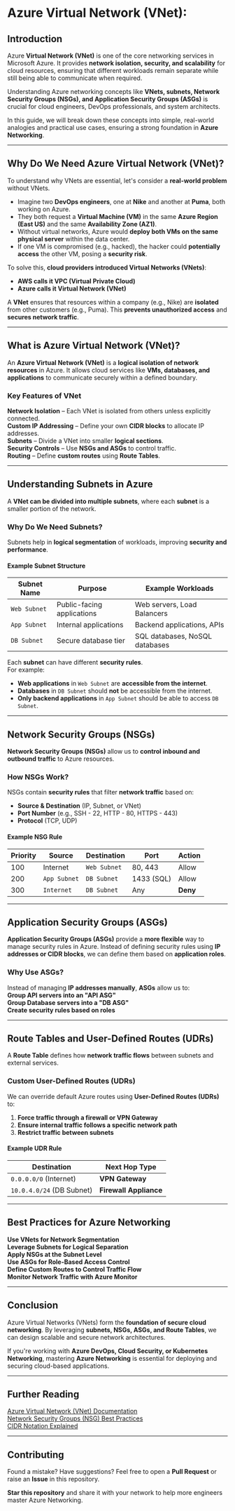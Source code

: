 # Azure Virtual Network (VNet):

## Introduction  

Azure **Virtual Network (VNet)** is one of the core networking services in Microsoft Azure. It provides **network isolation, security, and scalability** for cloud resources, ensuring that different workloads remain separate while still being able to communicate when required.  

Understanding Azure networking concepts like **VNets, subnets, Network Security Groups (NSGs), and Application Security Groups (ASGs)** is crucial for cloud engineers, DevOps professionals, and system architects.  

In this guide, we will break down these concepts into simple, real-world analogies and practical use cases, ensuring a strong foundation in **Azure Networking**.

---

##   Why Do We Need Azure Virtual Network (VNet)?  

To understand why VNets are essential, let's consider a **real-world problem** without VNets.  

- Imagine two **DevOps engineers**, one at **Nike** and another at **Puma**, both working on Azure.  
- They both request a **Virtual Machine (VM)** in the same **Azure Region (East US)** and the same **Availability Zone (AZ1)**.  
- Without virtual networks, Azure would **deploy both VMs on the same physical server** within the data center.  
- If one VM is compromised (e.g., hacked), the hacker could **potentially access** the other VM, posing a **security risk**.

To solve this, **cloud providers introduced Virtual Networks (VNets)**:  
- **AWS calls it VPC (Virtual Private Cloud)**  
- **Azure calls it Virtual Network (VNet)**  

A **VNet** ensures that resources within a company (e.g., Nike) are **isolated** from other customers (e.g., Puma). This **prevents unauthorized access** and **secures network traffic**.

---

##   What is Azure Virtual Network (VNet)?  

An **Azure Virtual Network (VNet)** is a **logical isolation of network resources** in Azure. It allows cloud services like **VMs, databases, and applications** to communicate securely within a defined boundary.  

###   Key Features of VNet  
  **Network Isolation** – Each VNet is isolated from others unless explicitly connected.  
  **Custom IP Addressing** – Define your own **CIDR blocks** to allocate IP addresses.  
  **Subnets** – Divide a VNet into smaller **logical sections**.  
  **Security Controls** – Use **NSGs and ASGs** to control traffic.  
  **Routing** – Define **custom routes** using **Route Tables**.  

---

##   Understanding Subnets in Azure  

A **VNet can be divided into multiple subnets**, where each **subnet** is a smaller portion of the network.  

###   Why Do We Need Subnets?  
Subnets help in **logical segmentation** of workloads, improving **security and performance**.  

#### Example Subnet Structure  

| Subnet Name | Purpose | Example Workloads |
|------------|---------|----------------|
| `Web Subnet` | Public-facing applications | Web servers, Load Balancers |
| `App Subnet` | Internal applications | Backend applications, APIs |
| `DB Subnet` | Secure database tier | SQL databases, NoSQL databases |

Each **subnet** can have different **security rules**.  
For example:  
- **Web applications** in `Web Subnet` are **accessible from the internet**.  
- **Databases** in `DB Subnet` should **not** be accessible from the internet.  
- **Only backend applications** in `App Subnet` should be able to access `DB Subnet`.  

---

##   Network Security Groups (NSGs)  

**Network Security Groups (NSGs)** allow us to **control inbound and outbound traffic** to Azure resources.  

###   How NSGs Work?  
NSGs contain **security rules** that filter **network traffic** based on:  
- **Source & Destination** (IP, Subnet, or VNet)  
- **Port Number** (e.g., SSH - 22, HTTP - 80, HTTPS - 443)  
- **Protocol** (TCP, UDP)  

#### Example NSG Rule  

| Priority | Source | Destination | Port | Action |
|----------|--------|-------------|------|--------|
| 100 | Internet | `Web Subnet` | 80, 443 | Allow |
| 200 | `App Subnet` | `DB Subnet` | 1433 (SQL) | Allow |
| 300 | `Internet` | `DB Subnet` | Any | **Deny** |

---

##   Application Security Groups (ASGs)  

**Application Security Groups (ASGs)** provide a **more flexible** way to manage security rules in Azure. Instead of defining security rules using **IP addresses or CIDR blocks**, we can define them based on **application roles**.

###   Why Use ASGs?  
Instead of managing **IP addresses manually**, **ASGs** allow us to:  
  **Group API servers into an "API ASG"**  
  **Group Database servers into a "DB ASG"**  
  **Create security rules based on roles**  

---

##   Route Tables and User-Defined Routes (UDRs)  

A **Route Table** defines how **network traffic flows** between subnets and external services.

###   Custom User-Defined Routes (UDRs)  
We can override default Azure routes using **User-Defined Routes (UDRs)** to:  
1. **Force traffic through a firewall or VPN Gateway**  
2. **Ensure internal traffic follows a specific network path**  
3. **Restrict traffic between subnets**  

#### Example UDR Rule  

| Destination | Next Hop Type |
|-------------|--------------|
| `0.0.0.0/0` (Internet) | **VPN Gateway** |
| `10.0.4.0/24` (DB Subnet) | **Firewall Appliance** |

---

##   Best Practices for Azure Networking  

  **Use VNets for Network Segmentation**  
  **Leverage Subnets for Logical Separation**  
  **Apply NSGs at the Subnet Level**  
  **Use ASGs for Role-Based Access Control**  
  **Define Custom Routes to Control Traffic Flow**  
  **Monitor Network Traffic with Azure Monitor**  

---

##   Conclusion  

Azure Virtual Networks (VNets) form the **foundation of secure cloud networking**. By leveraging **subnets, NSGs, ASGs, and Route Tables**, we can design scalable and secure network architectures.  

If you're working with **Azure DevOps, Cloud Security, or Kubernetes Networking**, mastering **Azure Networking** is essential for deploying and securing cloud-based applications.  

---

##   Further Reading  

  [Azure Virtual Network (VNet) Documentation](https://learn.microsoft.com/en-us/azure/virtual-network/)  
  [Network Security Groups (NSG) Best Practices](https://learn.microsoft.com/en-us/azure/virtual-network/network-security-groups-overview)  
  [CIDR Notation Explained](https://www.ibm.com/docs/en/aix/7.2?topic=protocols-classless-interdomain-routing-cidr)  

---

##   Contributing  

  Found a mistake? Have suggestions? Feel free to open a **Pull Request** or raise an **Issue** in this repository.  

  **Star this repository**   and share it with your network to help more engineers master Azure Networking. 
